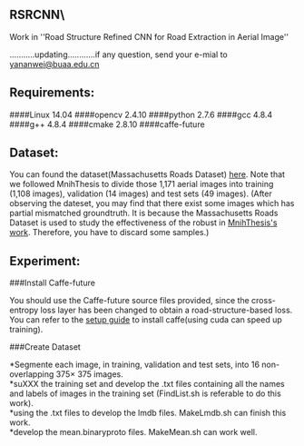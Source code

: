 ## RSRCNN\
Work in ''Road Structure Refined CNN for Road Extraction in Aerial Image''

...........updating............if any question, send your e-mial to yananwei@buaa.edu.cn

Requirements:
--------------------------------------------
####Linux 14.04
####opencv 2.4.10
####python 2.7.6
####gcc 4.8.4
####g++ 4.8.4
####cmake 2.8.10
####caffe-future


Dataset:
---------------------------------------------
You can found the dataset(Massachusetts Roads Dataset) [here](https://www.cs.toronto.edu/%7Evmnih/data/.).  Note that we followed MnihThesis to divide those 1,171 aerial
images into training (1,108 images), validation (14 images) and test sets (49 images).
(After observing the dateset, you may find that there exist some images which has partial mismatched groundtruth. 
It is because the Massachusetts Roads Dataset is used to study the effectiveness of the robust in [MnihThesis's work](https://www.cs.toronto.edu/%7Evmnih/docs/Mnih_Volodymyr_PhD_Thesis.pdf).
Therefore, you have to discard some samples.)

Experiment:
---------------------------------------------
###Install Caffe-future

You should use the Caffe-future source files provided, since the cross-entropy loss layer has been changed to obtain a road-structure-based loss. You can refer to the [setup guide](http://caffe.berkeleyvision.org/install_apt.html) to install caffe(using cuda can speed up training). 

###Create Dataset

*Segmente each image, in training, validation and test sets, into 16 non-overlapping 375× 375 images. <br>
*suXXX the training set and develop the .txt files containing all the names and labels of images in the  training set (FindList.sh is referable to do this work).<br>
*using the .txt files to develop the lmdb files. MakeLmdb.sh can finish this work.<br>
*develop the mean.binaryproto files. MakeMean.sh can work well.<br>
